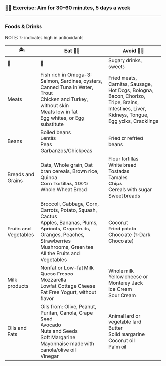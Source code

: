 
<h3>👍🏻 Exercise: Aim for 30-60 minutes, 5 days a week</h3>

---

<h3>Foods & Drinks</h3>

NOTE: ✨ indicates high in antioxidants

🏝️ | Eat 👍🏻 | Avoid 👎🏻
-- | -- | --
🩶 | 🩶 | Sugary drinks, sweets
Meats | Fish rich in Omega-3: Salmon, Sardines, oysters, Canned Tuna in Water, Trout <br/> Chicken and Turkey, without skin<br/>Meats low in fat<br/>Egg whites, or Egg substitute | Fried meats, Carnitas, Sausage, Hot Dogs, Bologna, Bacon, Chorizo, Tripe, Brains, Intestines, Liver, Kidneys, Tongue, Egg yolks, Cracklings
Beans | Boiled beans<br/>Lentils<br/>Peas<br/>Garbanzos/Chickpeas | Fried or refried beans
Breads and Grains | Oats, Whole grain, Oat bran cereals, Brown rice, Quinoa<br/> Corn Tortillas, 100% Whole Wheat Bread | Flour tortillas<br/>White bread<br/>Tostadas<br/>Tamales<br/>Chips<br/>Cereals with sugar<br/>Sweet breads
Fruits and Vegetables | Broccoli, Cabbage, Corn, Carrots, Potato, Squash, Cactus<br/>Apples, Bananas, Plums, Apricots, Grapefruits, Oranges, Peaches, Strawberries<br/>Mushrooms, Green tea<br/>All the Fruits and Vegetables | Coconut<br/>Fried potato<br/>Chocolate (✨Dark Chocolate)
Milk products | Nonfat or Low-fat Milk<br/>Queso Fresco<br/>Mozzarella<br/>Lowfat Cottage Cheese<br/>Fat Free Yogurt, without flavor | Whole milk<br/>Yellow cheese or Monterey Jack<br/>Ice Cream<br/>Sour Cream
Oils and Fats | Oils from: Olive, Peanut, Puritan, Canola, Grape Seed<br/>Avocado<br/>Nuts and Seeds<br/>Soft Margarine<br/>Mayonnaise made with canola/olive oil<br/>Vinegar | Animal lard or vegetable lard<br/>Butter<br/>Solid margarine<br/>Coconut oil<br/>Palm oil
